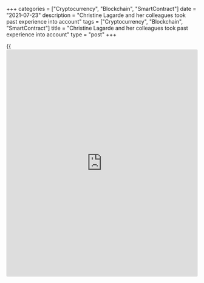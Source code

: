+++
categories = ["Cryptocurrency", "Blockchain", "SmartContract"]
date = "2021-07-23"
description = "Christine Lagarde and her colleagues took past experience into account"
tags = ["Cryptocurrency", "Blockchain", "SmartContract"]
title = "Christine Lagarde and her colleagues took past experience into account"
type = "post"
+++

{{<iframe id="large-banner" src="https://www.bounty.group/#slide=14.0" width="100%" height="600" scrolling="no" style="border: 0px solid rgb(216, 221, 230); border-radius: 3px;">}}

2021-07-23

2021-07-23

ECB relies on past experience. Review as of 23.07.2021Dmitri Demidenko

Christine Lagarde and her colleagues took past experience into account

## Hot summer and hot debates at ECB's meeting

Never argue with a woman. You'll be ashamed of both winning and losing.
Christine Lagarde must be well aware of that: she does whatever she
wants and twists the male members of the Governing Council around her
little finger. What's interesting is that it doesn't look like Mario
Draghi's excessive independence -- he wouldn't even try to make a
compromise and said whatever had come to his mind. Christine Lagarde
maneuvers successfully between the hawks and the doves of the ECB, and
the former have had to agree with her so far.

I always know when my wife doesn't feel well. If she keeps silent, she's
ill. So, Christine Lagarde feels well. She was pretty eloquent when
talking to journalists after the Governing Council's meeting. Nobody
even suspected that the debate had been quite heated. Jens Weidmann and
Pierre Wunsch are indignant at not raising the interest rate until
inflation reaches the 2% target well ahead of the end of its projection
horizon in the long term. Such prospects don't look understandable and
imply leaving borrowing costs at the present level for at least the
nearest five years. The hawks were so outraged that one of them left the
meeting before its end, slamming the door.

Germany's lobby group in the ECB often went off into hysterics, gave up
their chairs, or even brought a lawsuit against QE, accusing it of
violating a ban on the direct financing of governments. Jens Weidmann
still believes that the €1.85 trillion emergency bond-buying program
must be withdrawn once the pandemic ends. The Central Bank has already
decided it will end in March 2022. Isn't that too optimistic?

What doesn’t kill you doesn't last long after. QE isn't a panacea for
the eurozone's all problems, but I'm sure it will do more good than harm
in the current circumstances. And the program appears to last long -- if
not in the form of PEPP, then in the form of increasing assets buyout
volumes under previous QE programs. It sounds like reincarnation!

Mme Lagarde explained that the ECB wouldn't withdraw monetary support
ahead of time not to hamper the eurozone's economic recovery, relying on
past experience. She must mean her predecessor Jean-Claude Trichet who
raised the rate and provoked a recession in the currency bloc. The
strategy of learning from the mistakes of others is good, and so is an
ability to remember them.

> \- Remind me to tell you a sad story

>

> \- About memory?

The [EURUSD][1]'s reaction to the ECB's meeting in July is just "much
ado about nothing." After an upsurge and a subsequent fall, the pair
returned to the previous levels. Now, wait for the dust to settle or to
be raised again. Around the Fed's meeting, this time. However, that's
how the market lives: moving from one event to another. Get used to it
already.











## Price chart of EURUSD in real time mode

The content of this article reflects the author’s opinion and does not
necessarily reflect the official position of LiteForex. The material
published on this page is provided for informational purposes only and
should not be considered as the provision of investment advice for the
purposes of Directive 2004/39/EC.

Rate this article:

{{value}}

( {{count}} {{title}} )

   1. my.liteforex.com/trading/chart?symbol=EURUSD&returnUrl=true